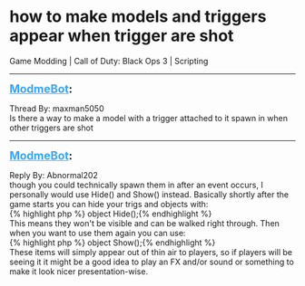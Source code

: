 # how to make models and triggers appear when trigger are shot
Game Modding | Call of Duty: Black Ops 3 | Scripting

---
<strong style="font-size: 1.4em;"><span style="text-decoration: underline;text-decoration-color: #34a7f9;"><span style="color:#34a7f9;">ModmeBot</span></span>:</strong>

<p>Thread By: maxman5050<br />Is there a way to make a model with a trigger attached to it spawn in when other triggers are shot</p>

---
<strong style="font-size: 1.4em;"><span style="text-decoration: underline;text-decoration-color: #34a7f9;"><span style="color:#34a7f9;">ModmeBot</span></span>:</strong>

<p>Reply By: Abnormal202<br />though you could technically spawn them in after an event occurs, I personally would use Hide() and Show() instead. Basically shortly after the game starts you can hide your trigs and objects with:<br />{% highlight php %}
object Hide();{% endhighlight %}
 <br />This means they won&#39;t be visible and can be walked right through. Then when you want to use them again you can use:<br />{% highlight php %}
object Show();{% endhighlight %}
 <br />These items will simply appear out of thin air to players, so if players will be seeing it it might be a good idea to play an FX and/or sound or something to make it look nicer presentation-wise.</p>
